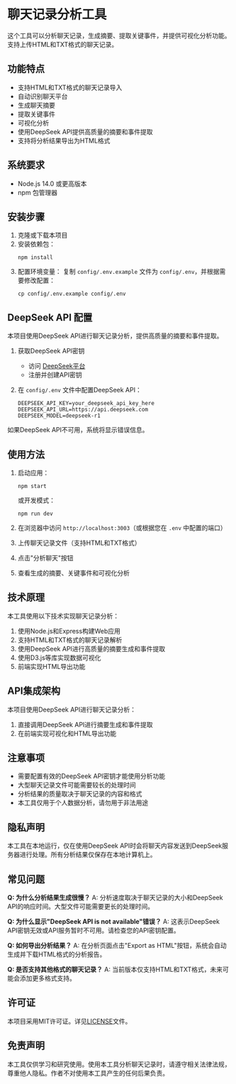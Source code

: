# 聊天记录分析工具

这个工具可以分析聊天记录，生成摘要、提取关键事件，并提供可视化分析功能。支持上传HTML和TXT格式的聊天记录。

## 功能特点

- 支持HTML和TXT格式的聊天记录导入
- 自动识别聊天平台
- 生成聊天摘要
- 提取关键事件
- 可视化分析
- 使用DeepSeek API提供高质量的摘要和事件提取
- 支持将分析结果导出为HTML格式

## 系统要求

- Node.js 14.0 或更高版本
- npm 包管理器

## 安装步骤

1. 克隆或下载本项目
2. 安装依赖包：
   ```
   npm install
   ```
3. 配置环境变量：
   复制 `config/.env.example` 文件为 `config/.env`，并根据需要修改配置：
   ```
   cp config/.env.example config/.env
   ```

## DeepSeek API 配置

本项目使用DeepSeek API进行聊天记录分析，提供高质量的摘要和事件提取。

1. 获取DeepSeek API密钥
   - 访问 [DeepSeek平台](https://platform.deepseek.com/api_keys)
   - 注册并创建API密钥

2. 在 `config/.env` 文件中配置DeepSeek API：
   ```
   DEEPSEEK_API_KEY=your_deepseek_api_key_here
   DEEPSEEK_API_URL=https://api.deepseek.com
   DEEPSEEK_MODEL=deepseek-r1
   ```

如果DeepSeek API不可用，系统将显示错误信息。

## 使用方法

1. 启动应用：
   ```
   npm start
   ```
   或开发模式：
   ```
   npm run dev
   ```

2. 在浏览器中访问 `http://localhost:3003`（或根据您在 `.env` 中配置的端口）

3. 上传聊天记录文件（支持HTML和TXT格式）

4. 点击"分析聊天"按钮

5. 查看生成的摘要、关键事件和可视化分析

## 技术原理

本工具使用以下技术实现聊天记录分析：

1. 使用Node.js和Express构建Web应用
2. 支持HTML和TXT格式的聊天记录解析
3. 使用DeepSeek API进行高质量的摘要生成和事件提取
4. 使用D3.js等库实现数据可视化
5. 前端实现HTML导出功能

## API集成架构

本项目使用DeepSeek API进行聊天记录分析：

1. 直接调用DeepSeek API进行摘要生成和事件提取
2. 在前端实现可视化和HTML导出功能

## 注意事项

- 需要配置有效的DeepSeek API密钥才能使用分析功能
- 大型聊天记录文件可能需要较长的处理时间
- 分析结果的质量取决于聊天记录的内容和格式
- 本工具仅用于个人数据分析，请勿用于非法用途

## 隐私声明

本工具在本地运行，仅在使用DeepSeek API时会将聊天内容发送到DeepSeek服务器进行处理。所有分析结果仅保存在本地计算机上。

## 常见问题

**Q: 为什么分析结果生成很慢？**
A: 分析速度取决于聊天记录的大小和DeepSeek API的响应时间。大型文件可能需要更长的处理时间。

**Q: 为什么显示"DeepSeek API is not available"错误？**
A: 这表示DeepSeek API密钥无效或API服务暂时不可用。请检查您的API密钥配置。

**Q: 如何导出分析结果？**
A: 在分析页面点击"Export as HTML"按钮，系统会自动生成并下载HTML格式的分析报告。

**Q: 是否支持其他格式的聊天记录？**
A: 当前版本仅支持HTML和TXT格式，未来可能会添加更多格式支持。

## 许可证

本项目采用MIT许可证。详见[LICENSE](LICENSE)文件。

## 免责声明

本工具仅供学习和研究使用。使用本工具分析聊天记录时，请遵守相关法律法规，尊重他人隐私。作者不对使用本工具产生的任何后果负责。